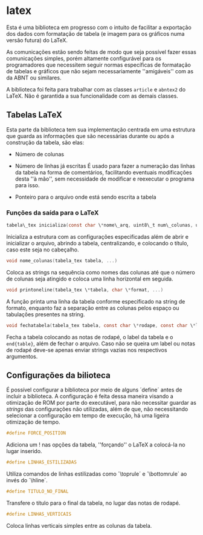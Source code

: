 # latex

 Esta é uma biblioteca em progresso com o intuito de facilitar a exportação
dos dados com formatação de tabela (e imagem para os gráficos numa versão
futura) do LaTeX.  

 As comunicações estão sendo feitas de modo que seja possível fazer essas
comunicações simples, porém altamente configurável para os programadores que
necessitem seguir normas específicas de formatação de tabelas e gráficos que
não sejam necessariamente ''amigáveis'' com as da ABNT ou similares.  

 A biblioteca foi feita para trabalhar com as classes `article` e `abntex2` do
LaTeX. Não é garantida a sua funcionalidade com as demais classes.  

## Tabelas LaTeX

 Esta parte da biblioteca tem sua implementação centrada em uma estrutura que
guarda as informações que são necessárias durante ou após a construção da
tabela, são elas:  

 - Número de colunas  

 - Número de linhas já escritas
 É usado para fazer a numeração das linhas da tabela na  forma de  comentários,
 facilitando eventuais modificações desta ''à mão'', sem  necessidade de
 modificar e reexecutar o programa para isso.

 - Ponteiro para o arquivo onde está sendo escrita a tabela  

### Funções da saída para o LaTeX

 ~~~c
 tabela\_tex inicializa(const char \*nome\_arq, uint8\_t num\_colunas, uint8\_t opcoes, const char \*capt)
 ~~~

  Inicializa a estrutura com as configurações especificadas além de abrir e
  inicializar o arquivo, abrindo a tabela, centralizando, e colocando o título,
  caso este seja no cabeçalho.  

 ~~~c
 void nome_colunas(tabela_tex tabela, ...)
 ~~~

  Coloca as strings na sequência como nomes das colunas até que o número de
  colunas seja atingido e coloca uma linha horizontal em seguida.  

 ~~~c
 void printoneline(tabela_tex \*tabela, char \*format, ...)
 ~~~

 A função printa uma linha da tabela conforme especificado na string de
 formato, enquanto faz a separação entre as colunas pelos espaço ou tabulações
 presentes na string.  

 ~~~c
 void fechatabela(tabela_tex tabela, const char \*rodape, const char \*label)
 ~~~

 Fecha a tabela colocando as notas de rodapé, o label da tabela e o
 `end{table}`, além de fechar o arquivo. Caso não se queira um label ou notas
 de rodapé deve-se apenas enviar strings vazias nos respectivos argumentos.  

## Configurações da bilioteca

 É possível configurar a biblioteca por meio de alguns ´define´ antes de
incluir a biblioteca. A configuração é feita dessa maneira visando a otimização
de ROM por parte do executável, para não necessitar guardar as *strings* das
configurações não utilizadas, além de que, não necessitando selecionar a
configuração em tempo de execução, há uma ligeira otimização de tempo.  

 ~~~c
#define FORCE_POSITION
 ~~~

 Adiciona um ! nas opções da tabela, ''forçando'' o LaTeX a colocá-la no lugar
 inserido.  

 ~~~c
#define LINHAS_ESTILIZADAS
 ~~~

 Utiliza comandos de linhas estilizadas como ´\toprule´ e ´\bottomrule´ ao
 invés do ´\hline´.  

 ~~~c
#define TITULO_NO_FINAL
 ~~~

 Transfere o título para o final da tabela, no lugar das notas de rodapé.  

 ~~~c
#define LINHAS_VERTICAIS
 ~~~

 Coloca linhas verticais simples entre as colunas da tabela.  
